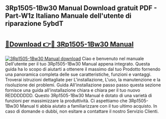 ## 3Rp1505-1Bw30 Manual Download gratuit PDF - Part-W1z Italiano Manuale dell'utente di riparazione 5ybdT

# <h2><a href="http://dffxyiq.blite.top/?on=3Rp1505-1Bw30+Manual">🔗Download 👉🔴 3Rp1505-1Bw30 Manual</a></h2>

[![3Rp1505-1Bw30 Manual download](https://i.imgur.com/lujVjoI.png)](http://dffxyiq.blite.top/?on=3Rp1505-1Bw30+Manual)
Ciao e benvenuto nel manuale Dell'utente per il tuo 3Rp1505-1Bw30 Manual appena integrato. Questa guida ha lo scopo di aiutarti a ottenere il massimo dal tuo Prodotto fornendo una panoramica completa delle sue caratteristiche, funzioni e vantaggi. Troverai istruzioni dettagliate per L'installazione, L'uso, la manutenzione e la risoluzione dei problemi. Guida All'installazione passo passo questa sezione fornisce una guida all'installazione chiara e chiara per il tuo nuovo REDDDDDDD. Questo 3Rp1505-1Bw30 Manual è dotato di una varietà di funzioni per massimizzare la produttività. Ci aspettiamo che 3Rp1505-1Bw30 Manual ti abbia aiutato a familiarizzare con il tuo ultimo acquisto. In caso di domande o dubbi, non esitare a contattare il nostro Servizio Clienti.
